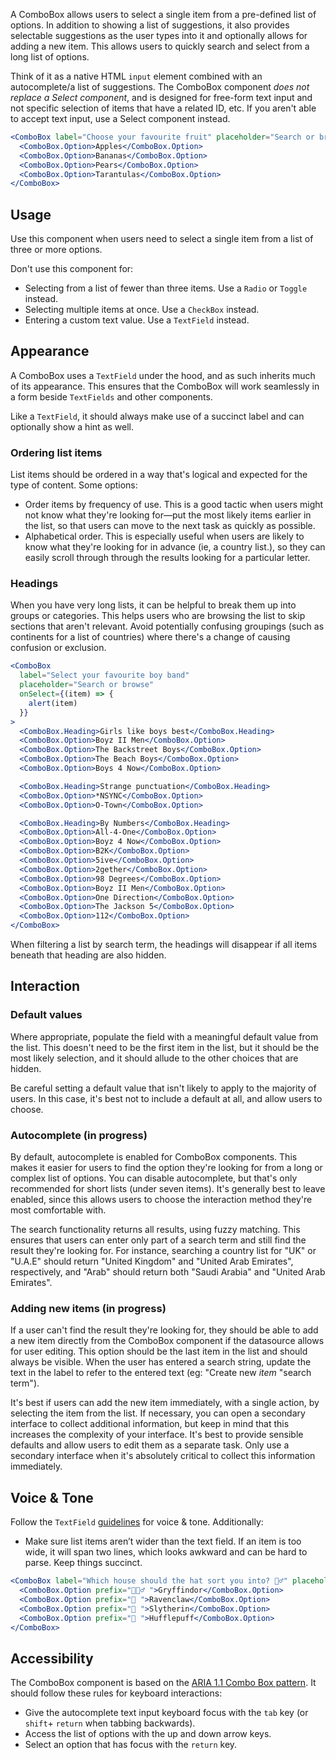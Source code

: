 A ComboBox allows users to select a single item from a pre-defined list of options. In addition to showing a list of suggestions, it also provides selectable suggestions as the user types into it and optionally allows for adding a new item. This allows users to quickly search and select from a long list of options.

Think of it as a native HTML `input` element combined with an autocomplete/a list of suggestions. The ComboBox component _does not replace a Select component_, and is designed for free-form text input and not specific selection of items that have a related ID, etc. If you aren't able to accept text input, use a Select component instead.

```jsx
<ComboBox label="Choose your favourite fruit" placeholder="Search or browse">
  <ComboBox.Option>Apples</ComboBox.Option>
  <ComboBox.Option>Bananas</ComboBox.Option>
  <ComboBox.Option>Pears</ComboBox.Option>
  <ComboBox.Option>Tarantulas</ComboBox.Option>
</ComboBox>
```

## Usage

Use this component when users need to select a single item from a list of three or more options.

Don't use this component for:

- Selecting from a list of fewer than three items. Use a `Radio` or `Toggle` instead.
- Selecting multiple items at once. Use a `CheckBox` instead.
- Entering a custom text value. Use a `TextField` instead.

## Appearance

A ComboBox uses a `TextField` under the hood, and as such inherits much of its appearance. This ensures that the ComboBox will work seamlessly in a form beside `TextFields` and other components.

Like a `TextField`, it should always make use of a succinct label and can optionally show a hint as well.

### Ordering list items

List items should be ordered in a way that's logical and expected for the type of content. Some options:

- Order items by frequency of use. This is a good tactic when users might not know what they're looking for—put the most likely items earlier in the list, so that users can move to the next task as quickly as possible.
- Alphabetical order. This is especially useful when users are likely to know what they're looking for in advance (ie, a country list.), so they can easily scroll through through the results looking for a particular letter.

### Headings

When you have very long lists, it can be helpful to break them up into groups or categories. This helps users who are browsing the list to skip sections that aren't relevant. Avoid potentially confusing groupings (such as continents for a list of countries) where there's a change of causing confusion or exclusion.

```jsx
<ComboBox
  label="Select your favourite boy band"
  placeholder="Search or browse"
  onSelect={(item) => {
    alert(item)
  }}
>
  <ComboBox.Heading>Girls like boys best</ComboBox.Heading>
  <ComboBox.Option>Boyz II Men</ComboBox.Option>
  <ComboBox.Option>The Backstreet Boys</ComboBox.Option>
  <ComboBox.Option>The Beach Boys</ComboBox.Option>
  <ComboBox.Option>Boys 4 Now</ComboBox.Option>

  <ComboBox.Heading>Strange punctuation</ComboBox.Heading>
  <ComboBox.Option>*NSYNC</ComboBox.Option>
  <ComboBox.Option>O-Town</ComboBox.Option>

  <ComboBox.Heading>By Numbers</ComboBox.Heading>
  <ComboBox.Option>All-4-One</ComboBox.Option>
  <ComboBox.Option>Boyz 4 Now</ComboBox.Option>
  <ComboBox.Option>B2K</ComboBox.Option>
  <ComboBox.Option>5ive</ComboBox.Option>
  <ComboBox.Option>2gether</ComboBox.Option>
  <ComboBox.Option>98 Degrees</ComboBox.Option>
  <ComboBox.Option>Boyz II Men</ComboBox.Option>
  <ComboBox.Option>One Direction</ComboBox.Option>
  <ComboBox.Option>The Jackson 5</ComboBox.Option>
  <ComboBox.Option>112</ComboBox.Option>
</ComboBox>
```

When filtering a list by search term, the headings will disappear if all items beneath that heading are also hidden.

## Interaction

### Default values

Where appropriate, populate the field with a meaningful default value from the list. This doesn't need to be the first item in the list, but it should be the most likely selection, and it should allude to the other choices that are hidden.

Be careful setting a default value that isn't likely to apply to the majority of users. In this case, it's best not to include a default at all, and allow users to choose.

### Autocomplete (in progress)

By default, autocomplete is enabled for ComboBox components. This makes it easier for users to find the option they're looking for from a long or complex list of options. You can disable autocomplete, but that's only recommended for short lists (under seven items). It's generally best to leave enabled, since this allows users to choose the interaction method they're most comfortable with.

The search functionality returns all results, using fuzzy matching. This ensures that users can enter only part of a search term and still find the result they're looking for. For instance, searching a country list for "UK" or "U.A.E" should return "United Kingdom" and "United Arab Emirates", respectively, and "Arab" should return both "Saudi Arabia" and "United Arab Emirates".

### Adding new items (in progress)

If a user can't find the result they're looking for, they should be able to add a new item directly from the ComboBox component if the datasource allows for user editing. This option should be the last item in the list and should always be visible. When the user has entered a search string, update the text in the label to refer to the entered text (eg: "Create new _item_ "search term").

It's best if users can add the new item immediately, with a single action, by selecting the item from the list. If necessary, you can open a secondary interface to collect additional information, but keep in mind that this increases the complexity of your interface. It's best to provide sensible defaults and allow users to edit them as a separate task. Only use a secondary interface when it's absolutely critical to collect this information immediately.

## Voice & Tone

Follow the `TextField` [guidelines](../TextField) for voice & tone. Additionally:

- Make sure list items aren’t wider than the text field. If an item is too wide, it will span two lines, which looks awkward and can be hard to parse. Keep things succinct.

```jsx
<ComboBox label="Which house should the hat sort you into? 🧙‍♂️" placeholder="Select">
  <ComboBox.Option prefix="🧙🏾‍♂️ ">Gryffindor</ComboBox.Option>
  <ComboBox.Option prefix="🦞 ">Ravenclaw</ComboBox.Option>
  <ComboBox.Option prefix="🐍 ">Slytherin</ComboBox.Option>
  <ComboBox.Option prefix="💨 ">Hufflepuff</ComboBox.Option>
</ComboBox>
```

## Accessibility

The ComboBox component is based on the [ARIA 1.1 Combo Box pattern](https://www.w3.org/TR/wai-aria-practices-1.1/#combobox). It should follow these rules for keyboard interactions:

- Give the autocomplete text input keyboard focus with the `tab` key (or `shift`+ `return` when tabbing backwards).
- Access the list of options with the up and down arrow keys.
- Select an option that has focus with the `return` key.
